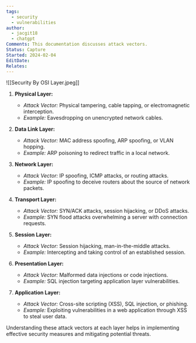 ```yaml
---
tags:
  - security
  - vulnerabilities
author:
  - jacgit18
  - chatgpt
Comments: This documentation discusses attack vectors.
Status: Capture
Started: 2024-02-04
EditDate: 
Relates:
---
```

![[Security By OSI Layer.jpeg]]

1. **Physical Layer:**
   - *Attack Vector:* Physical tampering, cable tapping, or electromagnetic interception.
   - *Example:* Eavesdropping on unencrypted network cables.

2. **Data Link Layer:**
   - *Attack Vector:* MAC address spoofing, ARP spoofing, or VLAN hopping.
   - *Example:* ARP poisoning to redirect traffic in a local network.

3. **Network Layer:**
   - *Attack Vector:* IP spoofing, ICMP attacks, or routing attacks.
   - *Example:* IP spoofing to deceive routers about the source of network packets.

4. **Transport Layer:**
   - *Attack Vector:* SYN/ACK attacks, session hijacking, or DDoS attacks.
   - *Example:* SYN flood attacks overwhelming a server with connection requests.

5. **Session Layer:**
   - *Attack Vector:* Session hijacking, man-in-the-middle attacks.
   - *Example:* Intercepting and taking control of an established session.

6. **Presentation Layer:**
   - *Attack Vector:* Malformed data injections or code injections.
   - *Example:* SQL injection targeting application layer vulnerabilities.

7. **Application Layer:**
   - *Attack Vector:* Cross-site scripting (XSS), SQL injection, or phishing.
   - *Example:* Exploiting vulnerabilities in a web application through XSS to steal user data.

Understanding these attack vectors at each layer helps in implementing effective security measures and mitigating potential threats.

